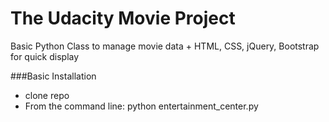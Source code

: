 # The Udacity Movie Project

Basic Python Class to manage movie data + HTML, CSS, jQuery, Bootstrap for quick display

###Basic Installation

* clone repo
* From the command line:
  python entertainment_center.py 

